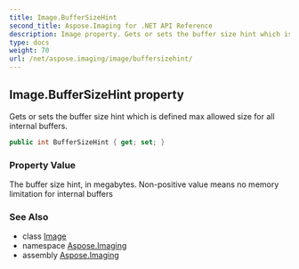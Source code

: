 ```yaml
---
title: Image.BufferSizeHint
second_title: Aspose.Imaging for .NET API Reference
description: Image property. Gets or sets the buffer size hint which is defined max allowed size for all internal buffers
type: docs
weight: 70
url: /net/aspose.imaging/image/buffersizehint/
---
```

## Image.BufferSizeHint property

Gets or sets the buffer size hint which is defined max allowed size for all internal buffers.

```csharp
public int BufferSizeHint { get; set; }
```

### Property Value

The buffer size hint, in megabytes. Non-positive value means no memory limitation for internal buffers

### See Also

* class [Image](../)
* namespace [Aspose.Imaging](../../image/)
* assembly [Aspose.Imaging](../../../)


